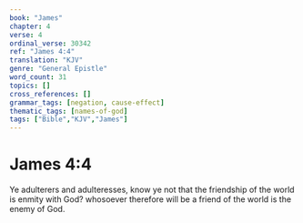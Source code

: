 ```yaml
---
book: "James"
chapter: 4
verse: 4
ordinal_verse: 30342
ref: "James 4:4"
translation: "KJV"
genre: "General Epistle"
word_count: 31
topics: []
cross_references: []
grammar_tags: [negation, cause-effect]
thematic_tags: [names-of-god]
tags: ["Bible","KJV","James"]
---
```


# James 4:4

Ye adulterers and adulteresses, know ye not that the friendship of the world is enmity with God? whosoever therefore will be a friend of the world is the enemy of God.
